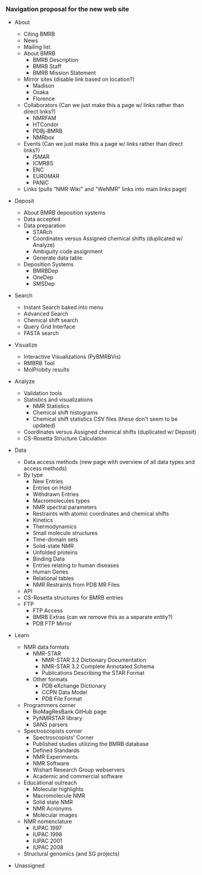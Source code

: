 ### Navigation proposal for the new web site

* About
  * Citing BMRB
  * News
  * Mailing list
  * About BMRB
    * BMRB Description
    * BMRB Staff
    * BMRB Mission Statement
   * Mirror sites (disable link based on location?)
     * Madison
     * Osaka
     * Florence
   * Collaborators (Can we just make this a page w/ links rather than direct links?)
     * NMRFAM
     * HTCondor
     * PDBj-BMRB
     * NMRbox
   * Events (Can we just make this a page w/ links rather than direct links?)
     * ISMAR
     * ICMRBS
     * ENC
     * EUROMAR
     * PANIC
   * Links (pulls "NMR Wiki" and "WeNMR" links into main links page)
* Deposit
  * About BMRB deposition systems
  * Data accepted
  * Data preparation
    * STARch
    * Coordinates versus Assigned chemical shifts (duplicated w/ Analyze)
    * Ambiguity code assignment
    * Generate data table
  * Deposition Systems
    * BMRBDep
    * OneDep
    * SMSDep
* Search
  * Instant Search baked into menu
  * Advanced Search
  * Chemical shift search
  * Query Grid Interface
  * FASTA search

* Visualize
  * Interactive Visualizations (PyBMRBVis)
  * RMBRB Tool
  * MolProbity results
* Analyze
  * Validation tools
  * Statistics and visualizations
    * NMR Statistics
    * Chemical shift histograms
    * Chemical shift statistics CSV files (these don't seem to be updated)
  * Coordinates versus Assigned chemical shifts (duplicated w/ Deposit)
  * CS-Rosetta Structure Calculation
* Data
  * Data access methods (new page with overview of all data types and access methods)
  * By type
    * New Entries
    * Entries on Hold
    * Withdrawn Entries
    * Macromolecules types
    * NMR spectral parameters
    * Restraints with atomic coordinates and chemical shifts
    * Kinetics
    * Thermodynamics
    * Small molecule structures
    * Time-domain sets
    * Solid-state NMR
    * Unfolded proteins
    * Binding Data
    * Entries relating to human diseases
    * Human Genes
    * Relational tables
    * NMR Restraints from PDB MR Files
  * API
  * CS-Rosetta structures for BMRB entries
  * FTP
    * FTP Access
    * BMRB Extras (can we remove this as a separate entity?)
    * PDB FTP Mirror
* Learn
  * NMR data formats
    * NMR-STAR
      * NMR-STAR 3.2 Dictionary Documentation
      * NMR-STAR 3.2 Complete Annotated Schema
      * Publications Describing the STAR Format
    * Other formats
      * PDB eXchange Dictionary
      * CCPN Data Model
      * PDB File Format
  * Programmers corner
    * BioMagResBank GitHub page
    * PyNMRSTAR library
    * SANS parsers
  * Spectroscopists corner
    * Spectroscopists' Corner
    * Published studies utilizing the BMRB database
    * Defined Standards
    * NMR Experiments
    * NMR Software
    * Wishart Research Group webservers
    * Academic and commercial software
  * Educational outreach
    * Molecular highlights
    * Macromolecule NMR
    * Solid state NMR
    * NMR Acronyms
    * Molecular images
  * NMR nomenclature
    * IUPAC 1997
    * IUPAC 1998
    * IUPAC 2001
    * IUPAC 2008
  * Structural genomics (and SG projects)

* Unassigned